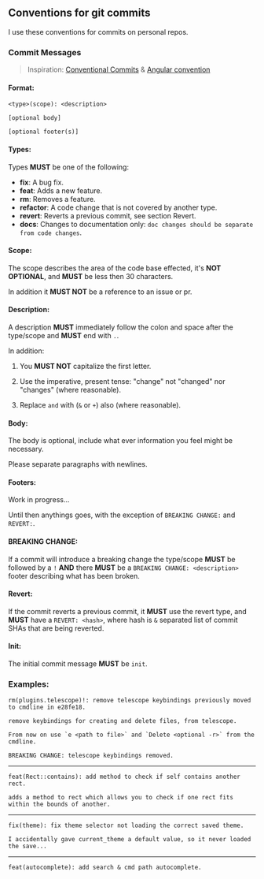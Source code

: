 ## Conventions for git commits

I use these conventions for commits on personal repos.


### Commit Messages

> Inspiration: [Conventional Commits](https://www.conventionalcommits.org/en/v1.0.0/) & [Angular convention](https://github.com/angular/angular/blob/22b96b9/CONTRIBUTING.md#-commit-message-guidelines)


#### Format:

```
<type>(scope): <description>

[optional body]

[optional footer(s)]
```


#### Types:

Types **MUST** be one of the following:
- **fix**: A bug fix.
- **feat**: Adds a new feature.
- **rm**: Removes a feature.
- **refactor**: A code change that is not covered by another type.
- **revert**: Reverts a previous commit, see section Revert.
- **docs**: Changes to documentation only: `doc changes should be separate from code changes`.


#### Scope:

The scope describes the area of the code base effected, it's **NOT OPTIONAL**, and **MUST** be less then 30 characters.

In addition it **MUST NOT** be a reference to an issue or pr.


#### Description:

A description **MUST** immediately follow the colon and space after the type/scope and **MUST** end with `.`.

In addition:

1. You **MUST NOT** capitalize the first letter.

2. Use the imperative, present tense: "change" not "changed" nor "changes" (where reasonable).

3. Replace `and` with (`&` or `+`) also (where reasonable).


#### Body:

The body is optional, include what ever information you feel might be necessary.

Please separate paragraphs with newlines.

#### Footers:

Work in progress...

Until then anythings goes, with the exception of `BREAKING CHANGE:` and `REVERT:`.


#### BREAKING CHANGE:

If a commit will introduce a breaking change the type/scope **MUST** be followed by a `!` **AND** there **MUST** be a `BREAKING CHANGE: <description>` footer describing what has been broken.


#### Revert:

If the commit reverts a previous commit, it **MUST** use the revert type, and **MUST** have a `REVERT: <hash>`, where hash is `&` separated list of commit SHAs that are being reverted.

#### Init:

The initial commit message **MUST** be `init`.

### Examples:


```
rm(plugins.telescope)!: remove telescope keybindings previously moved to cmdline in e28fe18.

remove keybindings for creating and delete files, from telescope.

From now on use `e <path to file>` and `Delete <optional -r>` from the cmdline.

BREAKING CHANGE: telescope keybindings removed.
```

---

```
feat(Rect::contains): add method to check if self contains another rect.

adds a method to rect which allows you to check if one rect fits within the bounds of another.
```

---

```
fix(theme): fix theme selector not loading the correct saved theme.

I accidentally gave current_theme a default value, so it never loaded the save...
```

---

```
feat(autocomplete): add search & cmd path autocomplete.
```
